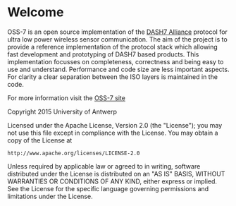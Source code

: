 # Welcome

OSS-7 is an open source implementation of the [DASH7 Alliance](http://www.dash7.org) protocol for ultra low power wireless sensor communication. The aim of the project is to provide a reference implementation of the protocol stack which allowing fast development and prototyping of DASH7 based products. This implementation focusses on completeness, correctness and being easy to use and understand. Performance and code size are less important aspects. For clarity a clear separation between the ISO layers is maintained in the code.

For more information visit the [OSS-7 site](http://oss-7.cosys.be)

Copyright 2015 University of Antwerp

Licensed under the Apache License, Version 2.0 (the "License");
you may not use this file except in compliance with the License.
You may obtain a copy of the License at

    http://www.apache.org/licenses/LICENSE-2.0

Unless required by applicable law or agreed to in writing, software
distributed under the License is distributed on an "AS IS" BASIS,
WITHOUT WARRANTIES OR CONDITIONS OF ANY KIND, either express or implied.
See the License for the specific language governing permissions and
limitations under the License.

